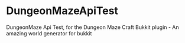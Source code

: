 # DungeonMazeApiTest
DungeonMaze Api Test, for the Dungeon Maze Craft Bukkit plugin - An amazing world generator for bukkit 
